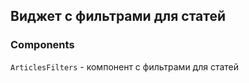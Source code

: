 ## Виджет с фильтрами для статей

### Components

`ArticlesFilters` - компонент с фильтрами для статей
